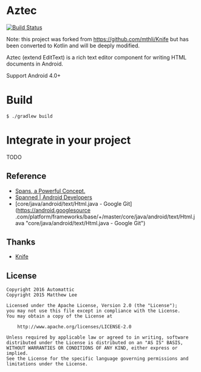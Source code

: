 # Aztec


[![Build Status](https://travis-ci.org/wordpress-mobile/WordPress-Aztec-Android.svg?branch=develop)](https://travis-ci.org/wordpress-mobile/WordPress-Aztec-Android)

Note: this project was forked from https://github.com/mthli/Knife but has
been converted to Kotlin and will be deeply modified.

Aztec (extend EditText) is a rich text editor component for writing HTML
documents in Android.

Support Android 4.0+

# Build

```shell
$ ./gradlew build
```

# Integrate in your project

TODO

## Reference

* [Spans, a Powerful Concept.](http://flavienlaurent.com/blog/2014/01/31/spans/ "Spans, a Powerful Concept.")
* [Spanned | Android Developers](http://developer.android.com/reference/android/text/Spanned.html "Spanned | Android
Developers")
* [core/java/android/text/Html.java - Google Git](https://android.googlesource
.com/platform/frameworks/base/+/master/core/java/android/text/Html.java "core/java/android/text/Html.java - Google Git")

## Thanks

* [Knife](https://github.com/mthli/Knife)

## License

```text
Copyright 2016 Automattic
Copyright 2015 Matthew Lee

Licensed under the Apache License, Version 2.0 (the "License");
you may not use this file except in compliance with the License.
You may obtain a copy of the License at

    http://www.apache.org/licenses/LICENSE-2.0

Unless required by applicable law or agreed to in writing, software
distributed under the License is distributed on an "AS IS" BASIS,
WITHOUT WARRANTIES OR CONDITIONS OF ANY KIND, either express or implied.
See the License for the specific language governing permissions and
limitations under the License.
```
